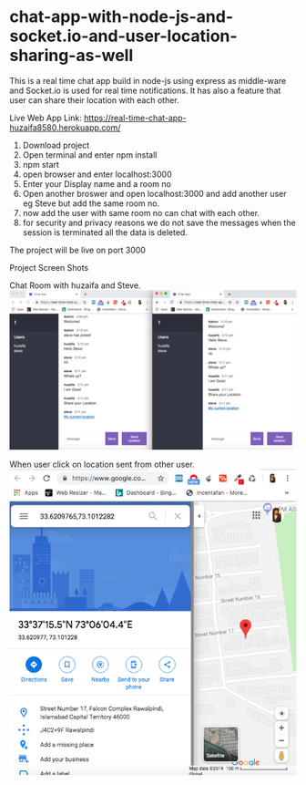 # chat-app-with-node-js-and-socket.io-and-user-location-sharing-as-well

This is a real time chat app build in node-js using express as middle-ware and Socket.io is used for real time notifications. It has also a feature that user can share their location with each other.

Live Web App Link: https://real-time-chat-app-huzaifa8580.herokuapp.com/

1. Download project
2. Open terminal and enter npm install
3. npm start
4. open browser and enter localhost:3000
5. Enter your Display name and a room no
6. Open another broswer and open localhost:3000 and add another user eg Steve but add the same room no.
7. now add the user with same room no can chat with each other.
8. for security and privacy reasons we do not save the messages when the session is terminated all the data is deleted.

The project will be live on port 3000

Project Screen Shots

Chat Room with huzaifa and Steve.
![](Chat-app.png)

When user click on location sent from other user.
![](location-sharing.png)

